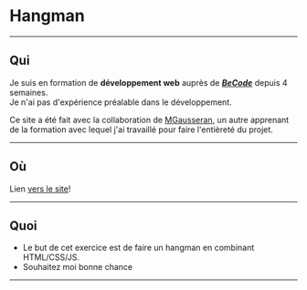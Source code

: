 # Hangman   

   ---
   
## Qui  
   
Je suis en formation de **développement web** auprès de [***BeCode***](https://becode.org/fr/les-formations/junior-developer/) depuis 4 semaines.   
Je n'ai pas d'expérience préalable dans le développement.    
   
Ce site a été fait avec la collaboration de [MGausseran](https://github.com/MGausseran), un autre apprenant de la formation avec lequel j'ai travaillé pour faire l'entièreté du projet.   

   ---
    
## Où
   
Lien [vers le site](https://gigithegiraffe.github.io/Hangman/)!

   ---
    
## Quoi    
- Le but de cet exercice est de faire un hangman en combinant HTML/CSS/JS.
- Souhaitez moi bonne chance   

---   
